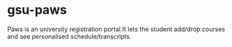 # gsu-paws
Paws is an university registration portal.It lets the student add/drop courses and see personalised schedule/transcripts.
